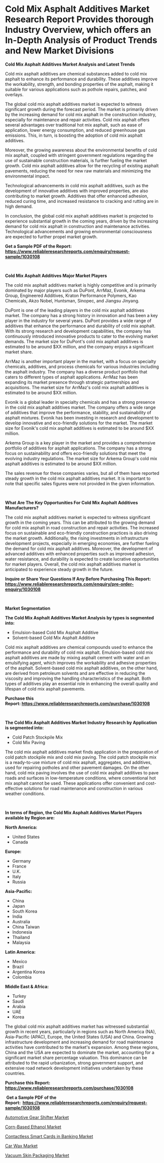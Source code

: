 <p><h1>Cold Mix Asphalt Additives Market Research Report Provides thorough Industry Overview, which offers an In-Depth Analysis of Product Trends and New Market Divisions</h1></p><p><strong>Cold Mix Asphalt Additives Market Analysis and Latest Trends</strong></p>
<p><p>Cold mix asphalt additives are chemical substances added to cold mix asphalt to enhance its performance and durability. These additives improve the workability, strength, and bonding properties of the asphalt, making it suitable for various applications such as pothole repairs, patches, and overlays.</p><p>The global cold mix asphalt additives market is expected to witness significant growth during the forecast period. The market is primarily driven by the increasing demand for cold mix asphalt in the construction industry, especially for maintenance and repair activities. Cold mix asphalt offers several advantages over traditional hot mix asphalt, such as ease of application, lower energy consumption, and reduced greenhouse gas emissions. This, in turn, is boosting the adoption of cold mix asphalt additives.</p><p>Moreover, the growing awareness about the environmental benefits of cold mix asphalt, coupled with stringent government regulations regarding the use of sustainable construction materials, is further fueling the market growth. Cold mix asphalt additives allow for the recycling of existing asphalt pavements, reducing the need for new raw materials and minimizing the environmental impact.</p><p>Technological advancements in cold mix asphalt additives, such as the development of innovative additives with improved properties, are also contributing to market growth. Additives that offer enhanced adhesion, reduced curing time, and increased resistance to cracking and rutting are in high demand.</p><p>In conclusion, the global cold mix asphalt additives market is projected to experience substantial growth in the coming years, driven by the increasing demand for cold mix asphalt in construction and maintenance activities. Technological advancements and growing environmental consciousness are expected to further propel market growth.</p></p>
<p><strong>Get a Sample PDF of the Report:&nbsp; <a href="https://www.reliableresearchreports.com/enquiry/request-sample/1030108">https://www.reliableresearchreports.com/enquiry/request-sample/1030108</a></strong></p>
<p>&nbsp;</p>
<p><strong>Cold Mix Asphalt Additives Major Market Players</strong></p>
<p><p>The cold mix asphalt additives market is highly competitive and is primarily dominated by major players such as DuPont, ArrMaz, Evonik, Arkema Group, Engineered Additives, Kraton Performance Polymers, Kao Chemicals, Akzo Nobel, Huntsman, Sinopec, and Jiangsu Jinyang.</p><p>DuPont is one of the leading players in the cold mix asphalt additives market. The company has a strong history in innovation and has been a key player in the industry for several years. DuPont provides a wide range of additives that enhance the performance and durability of cold mix asphalt. With its strong research and development capabilities, the company has continuously introduced innovative products to cater to the evolving market demands. The market size for DuPont's cold mix asphalt additives is estimated to be around $XX million, and the company enjoys a significant market share.</p><p>ArrMaz is another important player in the market, with a focus on specialty chemicals, additives, and process chemicals for various industries including the asphalt industry. The company has a diverse product portfolio that caters to different types of asphalt applications. ArrMaz has been expanding its market presence through strategic partnerships and acquisitions. The market size for ArrMaz's cold mix asphalt additives is estimated to be around $XX million.</p><p>Evonik is a global leader in specialty chemicals and has a strong presence in the cold mix asphalt additives market. The company offers a wide range of additives that improve the performance, stability, and sustainability of asphalt mixtures. Evonik has been investing in research and development to develop innovative and eco-friendly solutions for the market. The market size for Evonik's cold mix asphalt additives is estimated to be around $XX million.</p><p>Arkema Group is a key player in the market and provides a comprehensive portfolio of additives for asphalt applications. The company has a strong focus on sustainability and offers eco-friendly solutions that meet the evolving industry regulations. The market size for Arkema Group's cold mix asphalt additives is estimated to be around $XX million.</p><p>The sales revenue for these companies varies, but all of them have reported steady growth in the cold mix asphalt additives market. It is important to note that specific sales figures were not provided in the given information.</p></p>
<p>&nbsp;</p>
<p><strong>What Are The Key Opportunities For Cold Mix Asphalt Additives Manufacturers?</strong></p>
<p><p>The cold mix asphalt additives market is expected to witness significant growth in the coming years. This can be attributed to the growing demand for cold mix asphalt in road construction and repair activities. The increased focus on sustainable and eco-friendly construction practices is also driving the market growth. Additionally, the rising investments in infrastructure development projects, especially in emerging economies, are further fueling the demand for cold mix asphalt additives. Moreover, the development of advanced additives with enhanced properties such as improved adhesion, water resistance, and durability is expected to create lucrative opportunities for market players. Overall, the cold mix asphalt additives market is anticipated to experience steady growth in the future.</p></p>
<p><strong>Inquire or Share Your Questions If Any Before Purchasing This Report: <a href="https://www.reliableresearchreports.com/enquiry/pre-order-enquiry/1030108">https://www.reliableresearchreports.com/enquiry/pre-order-enquiry/1030108</a></strong></p>
<p>&nbsp;</p>
<p><strong>Market Segmentation</strong></p>
<p><strong>The Cold Mix Asphalt Additives Market Analysis by types is segmented into:</strong></p>
<p><ul><li>Emulsion-based Cold Mix Asphalt Additive</li><li>Solvent-based Cold Mix Asphalt Additive</li></ul></p>
<p><p>Cold mix asphalt additives are chemical compounds used to enhance the performance and durability of cold mix asphalt. Emulsion-based cold mix asphalt additives are made by mixing asphalt cement with water and an emulsifying agent, which improves the workability and adhesive properties of the asphalt. Solvent-based cold mix asphalt additives, on the other hand, are derived from petroleum solvents and are effective in reducing the viscosity and improving the handling characteristics of the asphalt. Both types of additives play an essential role in enhancing the overall quality and lifespan of cold mix asphalt pavements.</p></p>
<p><strong>Purchase this Report:&nbsp;<a href="https://www.reliableresearchreports.com/purchase/1030108">https://www.reliableresearchreports.com/purchase/1030108</a></strong></p>
<p>&nbsp;</p>
<p><strong>The Cold Mix Asphalt Additives Market Industry Research by Application is segmented into:</strong></p>
<p><ul><li>Cold Patch Stockpile Mix</li><li>Cold Mix Paving</li></ul></p>
<p><p>The cold mix asphalt additives market finds application in the preparation of cold patch stockpile mix and cold mix paving. The cold patch stockpile mix is a ready-to-use mixture of cold mix asphalt, aggregates, and additives, used for repairing potholes and other pavement damages. On the other hand, cold mix paving involves the use of cold mix asphalt additives to pave roads and surfaces in low-temperature conditions, where conventional hot mix asphalt cannot be used. These applications offer convenient and cost-effective solutions for road maintenance and construction in various weather conditions.</p></p>
<p>&nbsp;</p>
<p><strong>In terms of Region, the Cold Mix Asphalt Additives Market Players available by Region are:</strong></p>
<p>
    <p> <strong> North America: </strong>
        <ul>
            <li>United States</li>
            <li>Canada</li>
        </ul>
        </p> 
    <p> <strong> Europe: </strong>
        <ul>
            <li>Germany</li>
            <li>France</li>
            <li>U.K.</li>
            <li>Italy</li>
            <li>Russia</li>
        </ul>
        </p> 
    <p> <strong> Asia-Pacific: </strong>
        <ul>
            <li>China</li>
            <li>Japan</li>
            <li>South Korea</li>
            <li>India</li>
            <li>Australia</li>
            <li>China Taiwan</li>
            <li>Indonesia</li>
            <li>Thailand</li>
            <li>Malaysia</li>
        </ul>
        </p> 
    <p> <strong> Latin America: </strong>
        <ul>
            <li>Mexico</li>
            <li>Brazil</li>
            <li>Argentina Korea</li>
            <li>Colombia</li>
        </ul>
        </p> 
    <p> <strong> Middle East & Africa: </strong>
        <ul>
            <li>Turkey</li>
            <li>Saudi</li>
            <li>Arabia</li>
            <li>UAE</li>
            <li>Korea</li>
        </ul>
    </p>
    </p>
<p><p>The global cold mix asphalt additives market has witnessed substantial growth in recent years, particularly in regions such as North America (NA), Asia-Pacific (APAC), Europe, the United States (USA) and China. Growing infrastructure development and increasing demand for road maintenance activities have contributed to the market's expansion. Among these regions, China and the USA are expected to dominate the market, accounting for a significant market share percentage valuation. This dominance can be attributed to the rapid urbanization, strong government support, and extensive road network development initiatives undertaken by these countries.</p></p>
<p><strong>Purchase this Report: <a href="https://www.reliableresearchreports.com/purchase/1030108">https://www.reliableresearchreports.com/purchase/1030108</a></strong></p>
<p>&nbsp;<strong>Get a Sample PDF of the Report:&nbsp;&nbsp;<a href="https://www.reliableresearchreports.com/enquiry/request-sample/1030108">https://www.reliableresearchreports.com/enquiry/request-sample/1030108</a></strong></p>
<p><strong></strong></p>
<p><p><a href="https://medium.com/@orlohagenes/automotive-gear-shifter-market-size-growth-forecast-2023-2030-b4f9e4d8ef04">Automotive Gear Shifter Market</a></p><p><a href="https://issuu.com/reportprime-2/docs/corn-based-ethanol-market-size-2030.pptx?fr=xKAE9_zU1NQ">Corn-Based Ethanol Market</a></p><p><a href="https://www.reportprime.com/contactless-smart-cards-in-banking-r2967">Contactless Smart Cards in Banking Market</a></p><p><a href="https://medium.com/@candiceveum/car-wax-market-size-growth-forecast-2023-2030-5745216b6df9">Car Wax Market</a></p><p><a href="https://www.linkedin.com/pulse/vacuum-skin-packaging-market-share-amp-new-trends-analysis-e65ge/">Vacuum Skin Packaging Market</a></p></p>